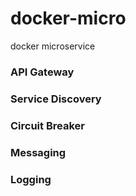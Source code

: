 # docker-micro
docker microservice 


### API Gateway
### Service Discovery
### Circuit Breaker
### Messaging 
### Logging
